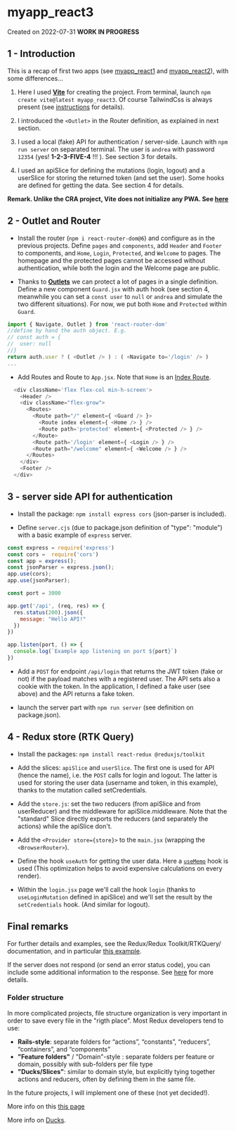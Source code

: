 # myapp_react3

Created on 2022-07-31 **WORK IN PROGRESS**



## 1 - Introduction 
This is a recap of first two apps (see [myapp_react1](https://github.com/andrealacamera/myapp_react1) and [myapp_react2](https://github.com/andrealacamera/myapp_react2)), with some differences... 

1. Here I used [**Vite**](https://vitejs.dev/) for creating the project. From terminal, launch `npm create vite@latest myapp_react3`. 
Of course TailwindCss is always present (see [instructions](https://tailwindcss.com/docs/guides/vite) for details). 

2. I introduced the `<Outlet>` in the Router definition, as explained in next section.

3. I used a local (fake) API for authentication / server-side. Launch with `npm run server` on separated terminal. The user is `andrea` with password `12354` (yes! **1-2-3-FIVE-4** !!! ). See section 3 for details. 

4. I used an apiSlice for defining the mutations (login, logout) and a userSlice for storing the returned token (and set the user). Some hooks are defined for getting the data. See section 4 for details.

**Remark. Unlike the CRA project, Vite does not initialize any PWA. See [here](https://vite-plugin-pwa.netlify.app/)**

## 2 - Outlet and Router

- Install the router (`npm i react-router-dom@6`) and configure as in the previous projects. Define `pages` and `components`, add `Header` and `Footer` to components, and `Home`, `Login`, `Protected`, and `Welcome` to pages. The homepage and the protected pages cannot be accessed without authentication, while both the login and the Welcome page are public.

- Thanks to [**Outlets**](https://reactrouter.com/docs/en/v6/components/outlet) we can protect a lot of pages in a single definition.  Define a new component `Guard.jsx` with auth hook (see section 4, meanwhile you can set a `const user` to `null` or `andrea` and simulate the two different situations). For now, we put both `Home` and `Protected` within `Guard`.
```js
import { Navigate, Outlet } from 'react-router-dom'
//define by hand the auth object. E.g. 
// const auth = {
//  user: null
//}
return auth.user ? ( <Outlet /> ) : ( <Navigate to='/login' /> )
...
``` 

- Add Routes and Route to `App.jsx`. Note that `Home` is an [Index Route](https://reactrouter.com/docs/en/v6/getting-started/concepts#index-routes).
```js
  <div className='flex flex-col min-h-screen'>
    <Header />
    <div className="flex-grow">
      <Routes>
        <Route path="/" element={ <Guard /> }>
          <Route index element={ <Home /> } />
          <Route path='protected' element={ <Protected /> } />
        </Route>
        <Route path='/login' element={ <Login /> } />
        <Route path="/welcome" element={ <Welcome /> } />
      </Routes>
    </div>
    <Footer />
  </div>
```

## 3 - server side API for authentication

- Install the package: `npm install express cors` (json-parser is included).

- Define `server.cjs` (due to package.json definition of "type": "module") with a basic example of `express` server.
```js
const express = require('express')
const cors =  require('cors')
const app = express();
const jsonParser = express.json();
app.use(cors);
app.use(jsonParser);

const port = 3000

app.get('/api', (req, res) => {
  res.status(200).json({
    message: "Hello API!"
  })
})

app.listen(port, () => {
  console.log(`Example app listening on port ${port}`)
})
```

- Add a `POST` for endpoint `/api/login` that returns the JWT token (fake or not) if the payload matches with a registered user. The API sets also a cookie with the token.
In the application, I defined a fake user (see above) and the API returns a fake token.

- launch the server part with `npm run server` (see definition on package.json).

## 4 - Redux store (RTK Query)

- Install the packages: `npm install react-redux @reduxjs/toolkit`

- Add the slices: `apiSlice` and `userSlice`. The first one is used for API (hence the name), i.e. the `POST` calls for login and logout. The latter is used for storing the user data (username and token, in this example), thanks to the mutation called setCredentials. 

- Add the `store.js`: set the two reducers (from apiSlice and from userReducer) and the middleware for apiSlice.middleware. Note that the "standard" Slice directly exports the reducers (and separately the actions) while the apiSlice don't. 

- Add the `<Provider store={store}>` to the `main.jsx` (wrapping the `<BrowserRouter>`). 

- Define the hook `useAuth` for getting the user data. Here a [`useMemo`](https://reactjs.org/docs/hooks-reference.html#usememo) hook is used (This optimization helps to avoid expensive calculations on every render). 

- Within the `login.jsx` page we'll call the hook `login` (thanks to `useLoginMutation` defined in apiSlice) and we'll set the result by the `setCredentials` hook. (And similar for logout). 






## Final remarks
For further details and examples, see the Redux/Redux Toolkit/RTKQuery/ documentation, and in particular [this example](https://redux-toolkit.js.org/rtk-query/usage/examples#authentication).

If the server does not respond (or send an error status code), you can include some additional information to the response. See [here](https://redux-toolkit.js.org/rtk-query/usage/customizing-queries#adding-meta-information-to-queries) for more details.

### Folder structure
In more complicated projects, file structure organization is very important in order to save every file in the "rigth place". Most Redux developers tend to use:

- **Rails-style**: separate folders for “actions”, “constants”, “reducers”, “containers”, and “components”
- **"Feature folders"** / "Domain"-style : separate folders per feature or domain, possibly with sub-folders per file type
- **"Ducks/Slices"**: similar to domain style, but explicitly tying together actions and reducers, often by defining them in the same file.

In the future projects, I will implement one of these (not yet decided!).

More info on this [this page](https://redux.js.org/faq/code-structure#what-should-my-file-structure-look-like-how-should-i-group-my-action-creators-and-reducers-in-my-project-where-should-my-selectors-go)

More info on [Ducks](https://github.com/erikras/ducks-modular-redux).


